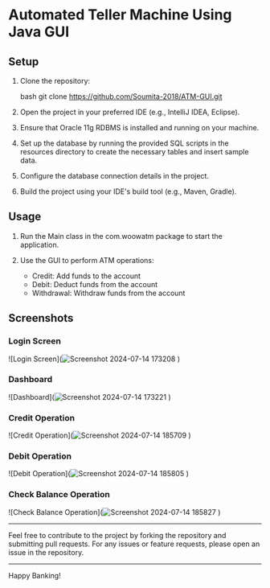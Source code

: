 # Automated Teller Machine Using Java GUI
## Setup

1. Clone the repository:

    bash
    git clone https://github.com/Soumita-2018/ATM-GUI.git
    
    

2. Open the project in your preferred IDE (e.g., IntelliJ IDEA, Eclipse).

3. Ensure that Oracle 11g RDBMS is installed and running on your machine.

4. Set up the database by running the provided SQL scripts in the resources directory to create the necessary tables and insert sample data.

5. Configure the database connection details in the project.

6. Build the project using your IDE's build tool (e.g., Maven, Gradle).

## Usage

1. Run the Main class in the com.woowatm package to start the application.

2. Use the GUI to perform ATM operations:
   - Credit: Add funds to the account
   - Debit: Deduct funds from the account
   - Withdrawal: Withdraw funds from the account

## Screenshots

### Login Screen

![Login Screen](![Screenshot 2024-07-14 173208](https://github.com/user-attachments/assets/ca41f59b-ae79-4641-b08e-8c9a2896613c)
)

### Dashboard

![Dashboard](![Screenshot 2024-07-14 173221](https://github.com/user-attachments/assets/b32e5c86-bdfd-4568-b65b-54ebbcc1092f)
)

### Credit Operation

![Credit Operation](![Screenshot 2024-07-14 185709](https://github.com/user-attachments/assets/9b76341e-074b-4d64-af19-b176a645276d)
)

### Debit Operation

![Debit Operation](![Screenshot 2024-07-14 185805](https://github.com/user-attachments/assets/b2f00196-33e8-4e7e-a923-4e4ed775d192)
)

### Check Balance Operation

![Check Balance Operation](![Screenshot 2024-07-14 185827](https://github.com/user-attachments/assets/e2fbe76f-1a14-4f1b-81d3-732863f1a523)
)

---

Feel free to contribute to the project by forking the repository and submitting pull requests. For any issues or feature requests, please open an issue in the repository.

---

Happy Banking!
